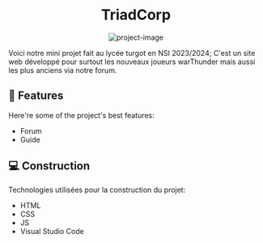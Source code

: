 <h1 align="center" id="title">TriadCorp</h1>

<p align="center"><img src="https://socialify.git.ci/Arkyan/arkyan.github.io/image?description=1&amp;descriptionEditable=Mini%20Projet%20NSI%202023%2F2024&amp;font=Inter&amp;language=1&amp;name=1&amp;owner=1&amp;pattern=Plus&amp;theme=Dark" alt="project-image"></p>

<p id="description">Voici notre mini projet fait au lycée turgot en NSI 2023/2024; C'est un site web développé pour surtout les nouveaux joueurs warThunder mais aussi les plus anciens via notre forum.</p>

  
  
<h2>🧐 Features</h2>

Here're some of the project's best features:

*   Forum
*   Guide

  
  
<h2>💻 Construction</h2>

Technologies utilisées pour la construction du projet:

*   HTML
*   CSS
*   JS
*   Visual Studio Code
